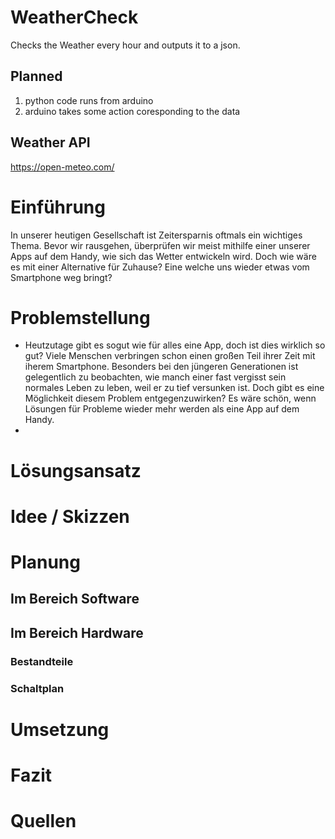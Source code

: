 # WeatherCheck
Checks the Weather every hour and outputs it to a json.

## Planned
1. python code runs from arduino
2. arduino takes some action coresponding to the data


## Weather API
https://open-meteo.com/

# Einführung
In unserer heutigen Gesellschaft ist Zeitersparnis oftmals ein wichtiges Thema. Bevor wir rausgehen, überprüfen wir meist mithilfe einer unserer Apps auf dem Handy, wie sich das Wetter entwickeln wird. Doch wie wäre es mit einer Alternative für Zuhause? Eine welche uns wieder etwas vom Smartphone weg bringt?

# Problemstellung
- Heutzutage gibt es sogut wie für alles eine App, doch ist dies wirklich so gut? Viele Menschen verbringen schon einen großen Teil ihrer Zeit mit iherem Smartphone. Besonders bei den jüngeren Generationen ist gelegentlich zu beobachten, wie manch einer fast vergisst sein normales Leben zu leben, weil er zu tief versunken ist. Doch gibt es eine Möglichkeit diesem Problem entgegenzuwirken? Es wäre schön, wenn Lösungen für Probleme wieder mehr werden als eine App auf dem Handy.
- 


# Lösungsansatz

# Idee / Skizzen

# Planung

## Im Bereich Software

## Im Bereich Hardware

### Bestandteile

### Schaltplan

# Umsetzung

# Fazit

# Quellen

